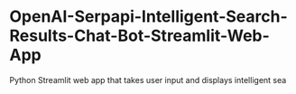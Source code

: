 # OpenAI-Serpapi-Intelligent-Search-Results-Chat-Bot-Streamlit-Web-App
Python Streamlit web app that takes user input and displays intelligent sea
